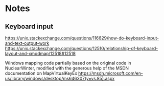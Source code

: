 ﻿# Notes

## Keyboard input

https://unix.stackexchange.com/questions/116629/how-do-keyboard-input-and-text-output-work
https://unix.stackexchange.com/questions/12510/relationship-of-keyboard-layout-and-xmodmap/12518#12518

Windows mapping code partially based on the original code in NuclearWinter,
modified with the generous help of the MSDN documentation on MapVirtualKeyEx
https://msdn.microsoft.com/en-us/library/windows/desktop/ms646307(v=vs.85).aspx

